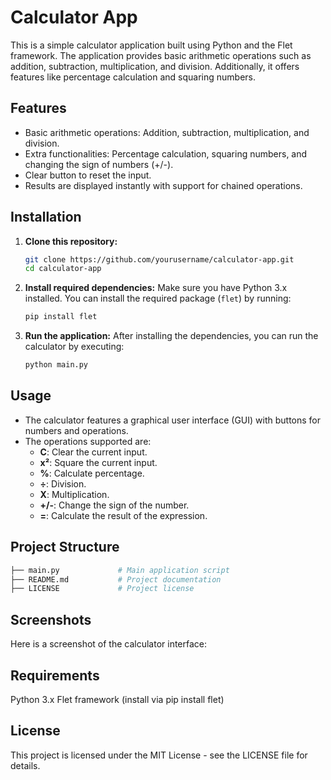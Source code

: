 # Calculator App

This is a simple calculator application built using Python and the Flet framework. The application provides basic arithmetic operations such as addition, subtraction, multiplication, and division. Additionally, it offers features like percentage calculation and squaring numbers.

## Features

- Basic arithmetic operations: Addition, subtraction, multiplication, and division.
- Extra functionalities: Percentage calculation, squaring numbers, and changing the sign of numbers (+/-).
- Clear button to reset the input.
- Results are displayed instantly with support for chained operations.

## Installation

1. **Clone this repository:**
    ```bash
    git clone https://github.com/yourusername/calculator-app.git
    cd calculator-app
    ```

2. **Install required dependencies:**
    Make sure you have Python 3.x installed. You can install the required package (`flet`) by running:
    ```bash
    pip install flet
    ```

3. **Run the application:**
    After installing the dependencies, you can run the calculator by executing:
    ```bash
    python main.py
    ```

## Usage

- The calculator features a graphical user interface (GUI) with buttons for numbers and operations.
- The operations supported are:
  - **C**: Clear the current input.
  - **x²**: Square the current input.
  - **%**: Calculate percentage.
  - **÷**: Division.
  - **X**: Multiplication.
  - **+/-**: Change the sign of the number.
  - **=**: Calculate the result of the expression.
  
## Project Structure

```bash
├── main.py             # Main application script
├── README.md           # Project documentation
├── LICENSE             # Project license
```
## Screenshots
Here is a screenshot of the calculator interface:


## Requirements
Python 3.x
Flet framework (install via pip install flet)

## License
This project is licensed under the MIT License - see the LICENSE file for details.